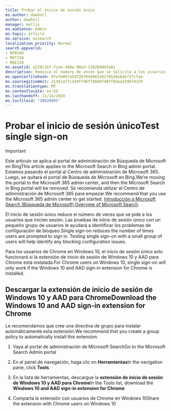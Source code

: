 ```yaml
---
title: Probar el inicio de sesión único
ms.author: dawholl
author: dawholl
manager: kellis
ms.audience: Admin
ms.topic: article
ms.service: mssearch
localization_priority: Normal
search.appverid:
- BFB160
- MET150
- MOE150
ms.assetid: a220c1bf-7cee-448a-90a3-310284d03e81
description: Reduzca el número de veces que se solicita a los usuarios de Windows 10 que inicien sesión en Microsoft Search y Office 365
ms.openlocfilehash: 9fa7e067a5d72b7044981491f8526e6de727cfae
ms.sourcegitcommit: 21361af7c244ffd6ff8689fd0ff0daa359bf4129
ms.translationtype: MT
ms.contentlocale: es-ES
ms.lasthandoff: 11/14/2019
ms.locfileid: "38626895"
---
```

# <a name="test-single-sign-on"></a><span data-ttu-id="26594-103">Probar el inicio de sesión único</span><span class="sxs-lookup"><span data-stu-id="26594-103">Test single sign-on</span></span>

> [!IMPORTANT]
> <span data-ttu-id="26594-104">Este artículo se aplica al portal de administración de Búsqueda de Microsoft en Bing</span><span class="sxs-lookup"><span data-stu-id="26594-104">This article applies to the Microsoft Search in Bing admin portal.</span></span> <span data-ttu-id="26594-105">Estamos pasando el portal al Centro de administración de Microsoft 365. Luego, se quitará el portal de Búsqueda de Microsoft en Bing.</span><span class="sxs-lookup"><span data-stu-id="26594-105">We’re moving the portal to the Microsoft 365 admin center, and then the Microsoft Search in Bing portal will be removed.</span></span> <span data-ttu-id="26594-106">Se recomienda utilizar el Centro de administración de Microsoft 365 para empezar.</span><span class="sxs-lookup"><span data-stu-id="26594-106">We recommend that you use the Microsoft 365 admin center to get started.</span></span> <span data-ttu-id="26594-107">[Introducción a Microsoft Search (Búsqueda de Microsoft)](overview-microsoft-search.md).</span><span class="sxs-lookup"><span data-stu-id="26594-107">[Overview of Microsoft Search](overview-microsoft-search.md).</span></span>
    
<span data-ttu-id="26594-p102">El inicio de sesión único reduce el número de veces que se pide a los usuarios que inicien sesión. Las pruebas de inicio de sesión único con un pequeño grupo de usuarios le ayudará a identificar los problemas de configuración de bloqueo.</span><span class="sxs-lookup"><span data-stu-id="26594-p102">Single sign-on reduces the number of times users are prompted to sign in. Testing single sign-on with a small group of users will help identify any blocking configuration issues.</span></span> 
  
<span data-ttu-id="26594-110">Para los usuarios de Chrome en Windows 10, el inicio de sesión único solo funcionará si la extensión de inicio de sesión de Windows 10 y AAD para Chrome está instalada.</span><span class="sxs-lookup"><span data-stu-id="26594-110">For Chrome users on Windows 10, single sign-on will only work if the Windows 10 and AAD sign-in extension for Chrome is installed.</span></span> 
  
## <a name="download-the-windows-10-and-aad-sign-in-extension-for-chrome"></a><span data-ttu-id="26594-111">Descargar la extensión de inicio de sesión de Windows 10 y AAD para Chrome</span><span class="sxs-lookup"><span data-stu-id="26594-111">Download the Windows 10 and AAD sign-in extension for Chrome</span></span>

<span data-ttu-id="26594-112">Le recomendamos que cree una directiva de grupo para instalar automáticamente esta extensión.</span><span class="sxs-lookup"><span data-stu-id="26594-112">We recommend that you create a group policy to automatically install this extension.</span></span>
  
1. <span data-ttu-id="26594-113">Vaya al portal de administración de Microsoft Search</span><span class="sxs-lookup"><span data-stu-id="26594-113">Go to the Microsoft Search Admin portal</span></span>
    
2. <span data-ttu-id="26594-114">En el panel de navegación, haga clic en **Herramientas**</span><span class="sxs-lookup"><span data-stu-id="26594-114">In the navigation pane, click **Tools**</span></span>
    
3. <span data-ttu-id="26594-115">En la lista de herramientas, descargue la **extensión de inicio de sesión de Windows 10 y AAD para Chrome**</span><span class="sxs-lookup"><span data-stu-id="26594-115">In the Tools list, download the **Windows 10 and AAD sign-in extension for Chrome**</span></span>
    
4. <span data-ttu-id="26594-116">Comparta la extensión con usuarios de Chrome en Windows 10</span><span class="sxs-lookup"><span data-stu-id="26594-116">Share the extension with Chrome users on Windows 10</span></span>

  

